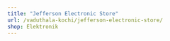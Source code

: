 ```yaml
---
title: "Jefferson Electronic Store"
url: /vaduthala-kochi/jefferson-electronic-store/
shop: Elektronik
---
```

